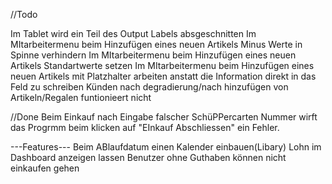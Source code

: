 //Todo

Im Tablet wird ein Teil des Output Labels absgeschnitten
Im MItarbeitermenu beim Hinzufügen eines neuen Artikels Minus Werte in Spinne verhindern
Im MItarbeitermenu beim Hinzufügen eines neuen Artikels Standartwerte setzen
Im MItarbeitermenu beim Hinzufügen eines neuen Artikels mit Platzhalter arbeiten anstatt die Information direkt in das Feld zu schreiben
Künden nach degradierung/nach hinzufügen von Artikeln/Regalen funtionieert nicht

//Done
Beim Einkauf nach Eingabe falscher SchüPPercarten Nummer wirft das Progrmm beim klicken auf "EInkauf Abschliessen" ein Fehler.




---Features---
Beim ABlaufdatum einen Kalender einbauen(Libary)
Lohn im Dashboard anzeigen lassen
Benutzer ohne Guthaben können nicht einkaufen gehen